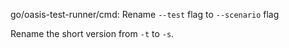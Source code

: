 go/oasis-test-runner/cmd: Rename `--test` flag to `--scenario` flag

Rename the short version from `-t` to `-s`.
